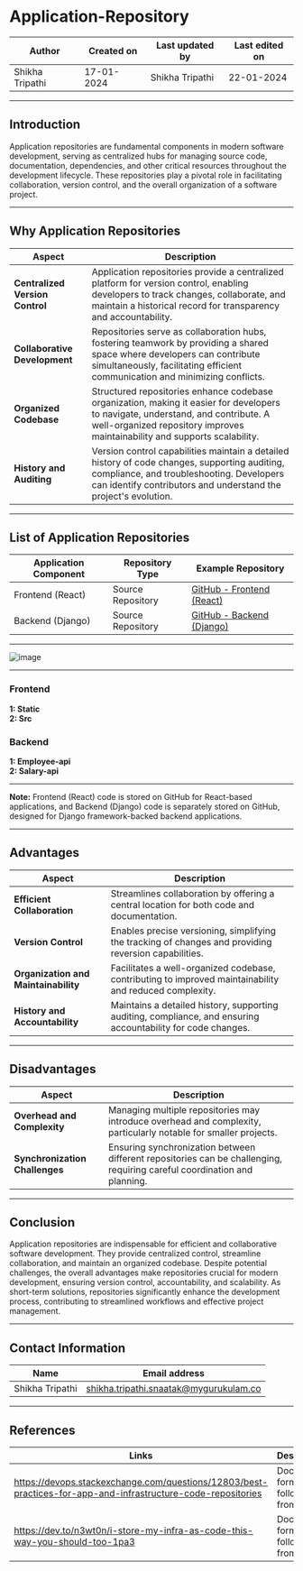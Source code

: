 # Application-Repository


| Author |	Created on | Last updated by | Last edited on |
|--------|-------------|-----------------|----------------|
| Shikha Tripathi| 17-01-2024  |  Shikha Tripathi | 22-01-2024     |

------------------------------------------------------------------------------------------------------------------------------------------------
## Introduction
   Application repositories are fundamental components in modern software development, serving as centralized hubs for managing source code, 
   documentation, dependencies, and other critical resources throughout the development lifecycle. These repositories play a pivotal role in 
   facilitating collaboration, version control, and the overall organization of a software project.

   ----------------------------------------------------------------------------------------------------------------------------------------------

   ## Why Application Repositories
  
  | Aspect | Description  |
  |--------|--------------|
  |**Centralized Version Control**| Application repositories provide a centralized platform for version control, enabling developers to track changes, collaborate, and maintain a historical record for transparency and accountability. |
  | **Collaborative Development**|	Repositories serve as collaboration hubs, fostering teamwork by providing a shared space where developers can contribute simultaneously, facilitating efficient communication and minimizing conflicts. |
  | **Organized Codebase** |	Structured repositories enhance codebase organization, making it easier for developers to navigate, understand, and contribute. A well-organized repository improves maintainability and supports scalability. |
  | **History and Auditing** | Version control capabilities maintain a detailed history of code changes, supporting auditing, compliance, and troubleshooting. Developers can identify contributors and understand the project's evolution. |
  
-----------------------------------------------------------------------------------------------------------------------------------------------

## List of Application Repositories

 
| Application Component | Repository Type   | Example Repository                                       |
|-----------------------|-------------------|-----------------------------------------------------------|
| Frontend (React)      | Source Repository | [GitHub - Frontend (React)](https://github.com/example/frontend-react) |
| Backend (Django)      | Source Repository | [GitHub - Backend (Django)](https://github.com/example/backend-django)  |

***

![image](https://github.com/avengers-p7/Documentation/assets/156056746/0325245e-1b6e-4432-bf77-003609692384)

***


### Frontend

**1: Static**  
**2: Src**

### Backend

 **1: Employee-api**  
 **2: Salary-api**

 ***


**Note:**
  Frontend (React) code is stored on GitHub for React-based applications, and Backend (Django) code is separately stored on GitHub, designed 
  for Django framework-backed backend applications. 

 
-----------------------------------------------------------------------------------------------------------------------------------------------          
## Advantages

| Aspect	| Description |
|--------|-------------|
| **Efficient Collaboration**	| Streamlines collaboration by offering a central location for both code and documentation. |
| **Version Control**	| Enables precise versioning, simplifying the tracking of changes and providing reversion capabilities. |
| **Organization and Maintainability** | Facilitates a well-organized codebase, contributing to improved maintainability and reduced complexity. |
| **History and Accountability** | Maintains a detailed history, supporting auditing, compliance, and ensuring accountability for code changes. |


-----------------------------------------------------------------------------------------------------------------------------------------------

## Disadvantages

| Aspect	| Description |
|--------|-------------|
| **Overhead and Complexity**	| Managing multiple repositories may introduce overhead and complexity, particularly notable for smaller projects. |
| **Synchronization Challenges**| Ensuring synchronization between different repositories can be challenging, requiring careful coordination and planning. |



------------------------------------------------------------------------------------------------------------------------------------------------


## Conclusion
   Application repositories are indispensable for efficient and collaborative software development. They provide centralized control, 
   streamline collaboration, and maintain an organized codebase. Despite potential challenges, the overall advantages make repositories 
   crucial for modern development, ensuring version control, accountability, and scalability. As short-term solutions, repositories 
   significantly enhance the development process, contributing to streamlined workflows and effective project management.

***

## Contact Information
   | Name	| Email address |
   |--------|---------------|
   | Shikha Tripathi | shikha.tripathi.snaatak@mygurukulam.co |



------------------------------------------------------------------------------------------------------------------------------------------------


## References

| Links	| Descriptions |
|--------|--------------|
| https://devops.stackexchange.com/questions/12803/best-practices-for-app-and-infrastructure-code-repositories| Document format followed from this link |
| https://dev.to/n3wt0n/i-store-my-infra-as-code-this-way-you-should-too-1pa3 | Document format followed from this link |

